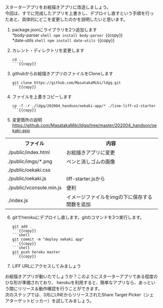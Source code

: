 スターターアプリをお絵描きアプリに改造しましょう。<br>
今回は、すでに完成したアプリを上書きし、デプロイし直すという手順を行ったあと、具体的にどこを変更したのかを説明したいと思います。

1. package.jsonにライブラリを2つ追加します<br>
    *body-parser
        ```shell
        npm install body-parser
        ```{{copy}}<br>
    *date-utils
        ```shell
        npm install date-utils
        ```{{copy}}

2. カレント・ディレクトリを変更します
    ```shell
    cd ..
    ```{{copy}}

3. githubからお絵描きアプリのファイルをCloneします
    ```shell
    git clone https://github.com/MasatakaMiki/ldgq.git
    ```{{copy}}

4. ファイルを上書きコピーします
    ```shell
    cp -f -r ./ldgq/202004_handson/oekaki-app/* ./line-liff-v2-starter
    ```{{copy}}

5. 変更箇所の説明
<a href="" target="_blank">https://github.com/MasatakaMiki/ldgq/tree/master/202004_handson/oekaki-app</a>
<table><tr><th>ファイル</th><th>内容</th></tr>
<tr><td>./public/index.html</td><td>お絵描きアプリに変更</td></tr>
<tr><td>./public/imgs/*.png</td><td>ペンと消しゴムの画像</td></tr>
<tr><td>./public/oekaki.css</td><td></td></tr>
<tr><td>./public/oekaki.js</td><td>liff-starter.jsから</td></tr>
<tr><td>./public/vconsole.min.js</td><td>便利</td></tr>
<tr><td>./index.js</td><td>イメージファイルをimgの下に保存する関数を追加</td></tr>
</table>

6. gitでherokuにデプロイし直します。gitのコマンドを3つ実行します。
    ```shell
    git add .
    ```{{copy}}
    ```shell
    git commit -m "deploy oekaki app"
    ```{{copy}}
    ```shell
    git push heroku master
    ```{{copy}}

7. LIFF URLにアクセスしてみましょう

お絵描きアプリが動いたでしょうか？このようにスターターアプリである程度のひな形が準備されており、
herokuを利用すると、簡単なアプリなら、あっという間にリリース＆動作確認を行うことができます。<br>
次のステップでは、3月にLINEからリリースされたShare Target Picker（シェアターゲットピッカー）を試してみましょう。
